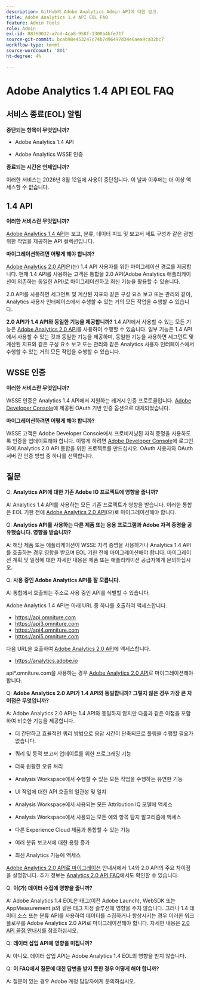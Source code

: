 ```yaml
---
description: GitHub의 Adobe Analytics Admin API에 대한 링크.
title: Adobe Analytics 1.4 API EOL FAQ
feature: Admin Tools
role: Admin
exl-id: 88769032-a7cd-4ca8-958f-3300a4bfe71f
source-git-commit: bcab98e453247c74b7d96497d34e6aea9ca32bc7
workflow-type: tm+mt
source-wordcount: '801'
ht-degree: 4%

---
```


# Adobe Analytics 1.4 API EOL FAQ

## 서비스 종료(EOL) 알림

**중단되는 항목이 무엇입니까?**

* Adobe Analytics 1.4 API

* Adobe Analytics WSSE 인증

**종료되는 시간은 언제입니까?**

이러한 서비스는 2026년 8월 12일에 사용이 중단됩니다. 이 날짜 이후에는 더 이상 액세스할 수 없습니다.

## 1.4 API

**이러한 서비스란 무엇입니까?**

[Adobe Analytics 1.4 API](https://developer.adobe.com/analytics-apis/docs/1.4/)는 보고, 분류, 데이터 피드 및 보고서 세트 구성과 같은 광범위한 작업을 제공하는 API 컬렉션입니다.

**마이그레이션하려면 어떻게 해야 합니까?**

[Adobe Analytics 2.0 API](https://developer.adobe.com/analytics-apis/docs/2.0/)은(는) 1.4 API 사용자를 위한 마이그레이션 경로를 제공합니다. 현재 1.4 API를 사용하는 고객은 통합을 2.0 API(Adobe Analytics 애플리케이션이 의존하는 동일한 API)로 마이그레이션하고 최신 기능을 활용할 수 있습니다.

2.0 API를 사용하면 세그먼트 및 계산된 지표와 같은 구성 요소 보고 또는 관리와 같이, Analytics 사용자 인터페이스에서 수행할 수 있는 거의 모든 작업을 수행할 수 있습니다.

**2.0 API가 1.4 API와 동일한 기능을 제공합니까?**
1.4 API에서 사용할 수 있는 모든 기능은 [Adobe Analytics 2.0 API](https://developer.adobe.com/analytics-apis/docs/2.0/)를 사용하여 수행할 수 있습니다. 일부 기능은 1.4 API에서 사용할 수 있는 것과 동일한 기능을 제공하며, 동일한 기능을 사용하면 세그먼트 및 계산된 지표와 같은 구성 요소 보고 또는 관리와 같은 Analytics 사용자 인터페이스에서 수행할 수 있는 거의 모든 작업을 수행할 수 있습니다.

## WSSE 인증

**이러한 서비스란 무엇입니까?**

WSSE 인증은 Analytics 1.4 API에서 지원하는 레거시 인증 프로토콜입니다. [Adobe Developer Console](https://developer.adobe.com/console/home)에 제공된 OAuth 기반 인증 옵션으로 대체되었습니다.

**마이그레이션하려면 어떻게 해야 합니까?**

WSSE 고객은 Adobe Developer Console에서 프로비저닝된 자격 증명을 사용하도록 인증을 업데이트해야 합니다. 이렇게 하려면 [Adobe Developer Console](https://developer.adobe.com/console/home)에 로그인하여 Analytics 2.0 API 통합을 위한 프로젝트를 만드십시오. OAuth 사용자와 OAuth 서버 간 인증 방법 중 하나를 선택합니다.

## 질문

Q: **Analytics API에 대한 기존 Adobe IO 프로젝트에 영향을 줍니까?**

A: Analytics 1.4 API를 사용하는 모든 기존 프로젝트가 영향을 받습니다. 이러한 통합은 EOL 기한 전에 [Adobe Analytics 2.0 API](https://developer.adobe.com/analytics-apis/docs/2.0/)(으)로 마이그레이션해야 합니다.

Q: **Analytics API를 사용하는 다른 제품 또는 응용 프로그램과 Adobe 자격 증명을 공유했습니다. 영향을 받습니까?**

A: 해당 제품 또는 애플리케이션이 WSSE 자격 증명을 사용하거나 Analytics 1.4 API를 호출하는 경우 영향을 받으며 EOL 기한 전에 마이그레이션해야 합니다. 마이그레이션 계획 및 일정에 대한 자세한 내용은 제품 또는 애플리케이션 공급자에게 문의하십시오.

Q: **사용 중인 Adobe Analytics API를 잘 모릅니다.**

A: 통합에서 호출되는 주소로 사용 중인 API를 식별할 수 있습니다.

Adobe Analytics 1.4 API는 아래 URL 중 하나를 호출하여 액세스합니다.
* https://api.omniture.com
* https://api3.omniture.com
* https://api4.omniture.com
* https://api5.omniture.com

다음 URL을 호출하여 [Adobe Analytics 2.0 API](https://developer.adobe.com/analytics-apis/docs/2.0/)에 액세스합니다.
* https://analytics.adobe.io

api*.omniture.com을 사용하는 경우 [Adobe Analytics 2.0 API](https://developer.adobe.com/analytics-apis/docs/2.0/)로 마이그레이션해야 합니다.

Q: **Adobe Analytics 2.0 API가 1.4 API와 동일합니까? 그렇지 않은 경우 가장 큰 차이점은 무엇입니까?**

A: Adobe Analytics 2.0 API는 1.4 API와 동일하지 않지만 다음과 같은 이점을 포함하여 비슷한 기능을 제공합니다.

* 더 간단하고 효율적인 쿼리 방법으로 응답 시간이 단축되므로 폴링을 수행할 필요가 없습니다.

* 쿼리 및 동적 보고서 업데이트를 위한 프로그래밍 기능

* 더욱 원활한 오류 처리

* Analysis Workspace에서 수행할 수 있는 모든 작업을 수행하는 유연한 기능

* UI 작업에 대한 API 호출의 일관성 및 일치

* Analysis Workspace에서 사용되는 모든 Attribution IQ 모델에 액세스

* Analysis Workspace에서 사용되는 모든 예외 항목 탐지 알고리즘에 액세스

* 다른 Experience Cloud 제품과 통합할 수 있는 기능

* 여러 분류 보고서에 대한 용량 증가

* 최신 Analytics 기능에 액세스

[Adobe Analytics 2.0 API로 마이그레이션](https://developer.adobe.com/analytics-apis/docs/2.0/guides/migration/) 안내서에서 1.4와 2.0 API의 주요 차이점을 설명합니다. 추가 정보는 [Analytics 2.0 API FAQ](https://developer.adobe.com/analytics-apis/docs/2.0/guides/faq/)에서도 확인할 수 있습니다.

Q: **이(가) 데이터 수집에 영향을 줍니까?**

A: Adobe Analytics 1.4 EOL은 태그(이전 Adobe Launch), WebSDK 또는 AppMeasurement.js와 같은 태그 지정 솔루션에 영향을 주지 않습니다. 그러나 1.4 데이터 소스 또는 분류 API를 사용하여 데이터를 수집하거나 향상시키는 경우 이러한 워크플로우를 Adobe Analytics 2.0 API로 마이그레이션해야 합니다. 자세한 내용은 [2.0 API 끝점 안내서](https://developer.adobe.com/analytics-apis/docs/2.0/guides/endpoints/)를 참조하십시오.

Q: **데이터 삽입 API에 영향을 미칩니까?**

A: 아니요. 데이터 삽입 API는 Adobe Analytics 1.4 EOL의 영향을 받지 않습니다.

Q: **이 FAQ에서 질문에 대한 답변을 받지 못한 경우 어떻게 해야 합니까?**

A: 질문이 있는 경우 Adobe 계정 담당자에게 문의하십시오.

